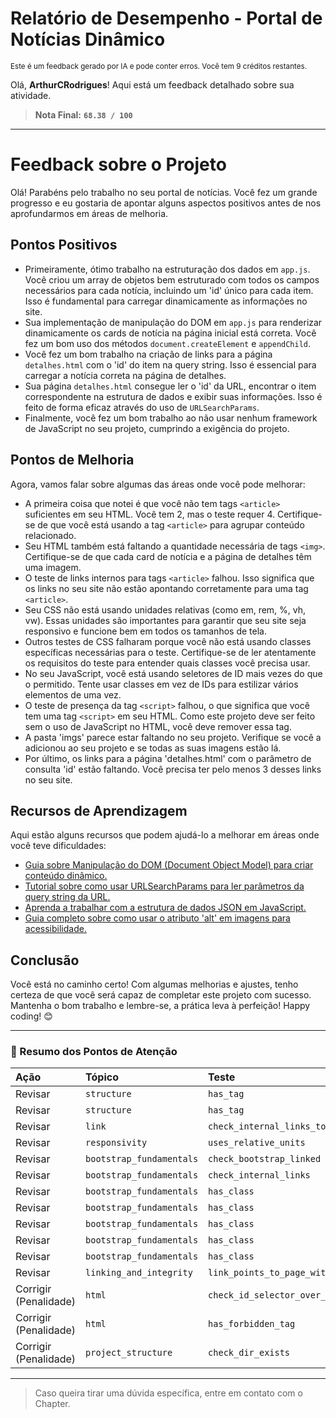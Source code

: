 # Relatório de Desempenho - Portal de Notícias Dinâmico
<sup>Este é um feedback gerado por IA e pode conter erros. Você tem 9 créditos restantes.</sup>

Olá, **ArthurCRodrigues**! Aqui está um feedback detalhado sobre sua atividade.
> **Nota Final:** **`68.38 / 100`**
---
# Feedback sobre o Projeto

Olá! Parabéns pelo trabalho no seu portal de notícias. Você fez um grande progresso e eu gostaria de apontar alguns aspectos positivos antes de nos aprofundarmos em áreas de melhoria.

## Pontos Positivos

- Primeiramente, ótimo trabalho na estruturação dos dados em `app.js`. Você criou um array de objetos bem estruturado com todos os campos necessários para cada notícia, incluindo um 'id' único para cada item. Isso é fundamental para carregar dinamicamente as informações no site.
- Sua implementação de manipulação do DOM em `app.js` para renderizar dinamicamente os cards de notícia na página inicial está correta. Você fez um bom uso dos métodos `document.createElement` e `appendChild`.
- Você fez um bom trabalho na criação de links para a página `detalhes.html` com o 'id' do item na query string. Isso é essencial para carregar a notícia correta na página de detalhes.
- Sua página `detalhes.html` consegue ler o 'id' da URL, encontrar o item correspondente na estrutura de dados e exibir suas informações. Isso é feito de forma eficaz através do uso de `URLSearchParams`.
- Finalmente, você fez um bom trabalho ao não usar nenhum framework de JavaScript no seu projeto, cumprindo a exigência do projeto.

## Pontos de Melhoria

Agora, vamos falar sobre algumas das áreas onde você pode melhorar:

- A primeira coisa que notei é que você não tem tags `<article>` suficientes em seu HTML. Você tem 2, mas o teste requer 4. Certifique-se de que você está usando a tag `<article>` para agrupar conteúdo relacionado.
- Seu HTML também está faltando a quantidade necessária de tags `<img>`. Certifique-se de que cada card de notícia e a página de detalhes têm uma imagem.
- O teste de links internos para tags `<article>` falhou. Isso significa que os links no seu site não estão apontando corretamente para uma tag `<article>`.
- Seu CSS não está usando unidades relativas (como em, rem, %, vh, vw). Essas unidades são importantes para garantir que seu site seja responsivo e funcione bem em todos os tamanhos de tela.
- Outros testes de CSS falharam porque você não está usando classes específicas necessárias para o teste. Certifique-se de ler atentamente os requisitos do teste para entender quais classes você precisa usar.
- No seu JavaScript, você está usando seletores de ID mais vezes do que o permitido. Tente usar classes em vez de IDs para estilizar vários elementos de uma vez.
- O teste de presença da tag `<script>` falhou, o que significa que você tem uma tag `<script>` em seu HTML. Como este projeto deve ser feito sem o uso de JavaScript no HTML, você deve remover essa tag.
- A pasta 'imgs' parece estar faltando no seu projeto. Verifique se você a adicionou ao seu projeto e se todas as suas imagens estão lá.
- Por último, os links para a página 'detalhes.html' com o parâmetro de consulta 'id' estão faltando. Você precisa ter pelo menos 3 desses links no seu site.

## Recursos de Aprendizagem

Aqui estão alguns recursos que podem ajudá-lo a melhorar em áreas onde você teve dificuldades:

- [Guia sobre Manipulação do DOM (Document Object Model) para criar conteúdo dinâmico.](https://developer.mozilla.org/pt-BR/docs/Web/API/Document_Object_Model/Introduction)
- [Tutorial sobre como usar URLSearchParams para ler parâmetros da query string da URL.](https://developer.mozilla.org/pt-BR/docs/Web/API/URLSearchParams)
- [Aprenda a trabalhar com a estrutura de dados JSON em JavaScript.](https://developer.mozilla.org/pt-BR/docs/Learn/JavaScript/Objects/JSON)
- [Guia completo sobre como usar o atributo 'alt' em imagens para acessibilidade.](https://developer.mozilla.org/pt-BR/docs/Web/HTML/Element/img)

## Conclusão

Você está no caminho certo! Com algumas melhorias e ajustes, tenho certeza de que você será capaz de completar este projeto com sucesso. Mantenha o bom trabalho e lembre-se, a prática leva à perfeição! Happy coding! 😊


---

### 📝 Resumo dos Pontos de Atenção
| Ação | Tópico | Teste |
|:---|:---|:---|
| Revisar | `structure` | `has_tag` |
| Revisar | `structure` | `has_tag` |
| Revisar | `link` | `check_internal_links_to_article` |
| Revisar | `responsivity` | `uses_relative_units` |
| Revisar | `bootstrap_fundamentals` | `check_bootstrap_linked` |
| Revisar | `bootstrap_fundamentals` | `check_internal_links` |
| Revisar | `bootstrap_fundamentals` | `has_class` |
| Revisar | `bootstrap_fundamentals` | `has_class` |
| Revisar | `bootstrap_fundamentals` | `has_class` |
| Revisar | `bootstrap_fundamentals` | `has_class` |
| Revisar | `bootstrap_fundamentals` | `has_class` |
| Revisar | `linking_and_integrity` | `link_points_to_page_with_query_param` |
| Corrigir (Penalidade) | `html` | `check_id_selector_over_usage` |
| Corrigir (Penalidade) | `html` | `has_forbidden_tag` |
| Corrigir (Penalidade) | `project_structure` | `check_dir_exists` |


---
> Caso queira tirar uma dúvida específica, entre em contato com o Chapter.